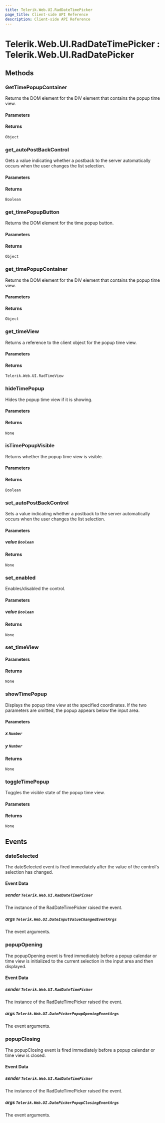 ```yaml
---
title: Telerik.Web.UI.RadDateTimePicker
page_title: Client-side API Reference
description: Client-side API Reference
---
```


# Telerik.Web.UI.RadDateTimePicker : Telerik.Web.UI.RadDatePicker 

## Methods

###  GetTimePopupContainer

Returns the DOM element for the DIV element that contains the popup time view.

#### Parameters

#### Returns

`Object` 

###  get_autoPostBackControl

Gets a value indicating whether a postback to the server automatically occurs when the user changes the list selection.

#### Parameters

#### Returns

`Boolean` 

###  get_timePopupButton

Returns the DOM element for the time popup button.

#### Parameters

#### Returns

`Object` 

###  get_timePopupContainer

Returns the DOM element for the DIV element that contains the popup time view.

#### Parameters

#### Returns

`Object` 

###  get_timeView

Returns a reference to the client object for the popup time view.

#### Parameters

#### Returns

`Telerik.Web.UI.RadTimeView` 

###  hideTimePopup

Hides the popup time view if it is showing.

#### Parameters

#### Returns

`None` 

###  isTimePopupVisible

Returns whether the popup time view is visible.

#### Parameters

#### Returns

`Boolean` 

###  set_autoPostBackControl

Sets a value indicating whether a postback to the server automatically occurs when the user changes the list selection.

#### Parameters

##### value `Boolean`

#### Returns

`None` 

###  set_enabled

Enables/disabled the control.

#### Parameters

##### value `Boolean`

#### Returns

`None` 

###  set_timeView

#### Parameters

#### Returns

`None` 

###  showTimePopup

Displays the popup time view at the specified coordinates. If the two parameters are omitted, the popup appears below the input area.

#### Parameters

##### x `Number`

##### y `Number`

#### Returns

`None` 

###  toggleTimePopup

Toggles the visible state of the popup time view.

#### Parameters

#### Returns

`None` 

## Events

### dateSelected

The dateSelected event is fired immediately after the value of the control's selection has changed. 

#### Event Data

##### sender `Telerik.Web.UI.RadDateTimePicker`

The instance of the RadDateTimePicker raised the event.

##### args `Telerik.Web.UI.DateInputValueChangedEventArgs`

The event arguments.

### popupOpening

The popupOpening event is fired immediately before a popup calendar or time view is initialized to the current selection in the input area and then displayed.

#### Event Data

##### sender `Telerik.Web.UI.RadDateTimePicker`

The instance of the RadDateTimePicker raised the event.

##### args `Telerik.Web.UI.DatePickerPopupOpeningEventArgs`

The event arguments.

### popupClosing

The popupClosing event is fired immediately before a popup calendar or time view is closed.

#### Event Data

##### sender `Telerik.Web.UI.RadDateTimePicker`

The instance of the RadDateTimePicker raised the event.

##### args `Telerik.Web.UI.DatePickerPopupClosingEventArgs`

The event arguments.

